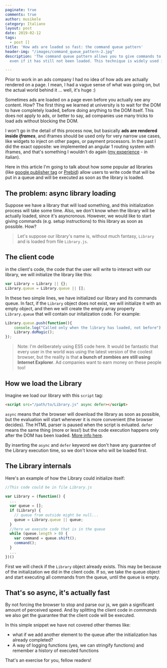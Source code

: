 ```yaml
---
paginate: true
comments: true
author: musikele
category: Italiano
layout: post
date: 2019-02-12
tags:
  - post []
title: 'How ads are loaded so fast: the command queue pattern'
header-img: "/images/command_queue_pattern-2.jpg"
description: 'The command queue pattern allows you to give commands to your library,
  even if it has still not been loaded. This technique is widely used in advertising. '

---
```

Prior to work in an ads company I had no idea of how ads are actually rendered on a page. I mean, I had a vague sense of what was going on, but the actual world behind it ... well, it's huge :)

Sometimes ads are loaded on a page even before you actually see any content. How? The first thing we learned at university is to wait for the DOM to have completely loaded, before doing anything to the DOM itself. This does not apply to ads, or better to say, ad companies use many tricks to load ads without blocking the DOM.

I won't go in the detail of this process now, but basically **ads are rendered inside _iframes_**, and iframes should be used only for very narrow use cases, like widgets to inject on other pages, or payment processors. In the past I did the exact opposite: we implemented an angular 1 routing system with iframes, and that's something I wouldn't do again ([my experience](https://michelenasti.com/2015/05/iframe-safari-ios-e-la-lotta-allultimo-millisecondo/) - in italian).

Here in this article I'm going to talk about how some popular ad libraries (like [google publisher tag](https://support.google.com/admanager/answer/1638622?hl=en&ref_topic=4390039) or [Prebid](http://prebid.org/dev-docs/getting-started.html)) allow users to write code that will be put in a queue and will be executed as soon as the library is loaded.

## The problem: async library loading

Suppose we have a library that will load something, and this initialization process will take some time. Also, we don't know when the library will be actually loaded, since it's asyncronous. However, we would like to start giving commands (e.g. setup instructions) to this library as soon as possible. How?

> Let's suppose our library's name is, without much fantasy, `Library` and is loaded from file `Library.js`.

## The client code

in the client's code, the code that the user will write to interact with our library, we will initialize the library like this:

```javascript
var Library = Library || {}; 
Library.queue = Library.queue || [];
```

In these two simple lines, we have initialized our library and its commands queue. In fact, if the `Library` object does not exist, we will initialize it with an empty object, and then we will create the empty array property `Library.queue` that will contain our initalization code. For example:

```javascript
Library.queue.push(function(){
	console.log("Called only when the library has loaded, not before");
	Library.doMagic();
});
```

> Note: I'm deliberately using ES5 code here. It would be fantastic that every user in the world was using the latest version of the coolest browser, but the reality is that **a bunch of zombies are still using Internet Explorer**. Ad companies want to earn money on these people too!

## How we load the Library

Imagine we load our library with this `script` tag:

```html
<script src="/path/to/Library.js" async defer></script>
```

`async` means that the browser will download the library as soon as possible, but the evaluation will start whenever it is more convenient (the browser decides). The HTML parser is paused when the script is evluated. `defer` means the same thing (more or less!) but the code execution happens only after the DOM has been loaded. [More info here](https://www.growingwiththeweb.com/2014/02/async-vs-defer-attributes.html "async vs defer").

By inserting the `async` and `defer` keyword we don't have any guarantee of the Library execution time, so we don't know who will be loaded first.

## The Library internals

Here's an example of how the Library could initialize itself:

```javascript
//This code could be in file Library.js 
 
var Library = (function() {
  ...
  var queue = []; 
  if (Library) {
    // queue from outside might be null... 
    queue = Library.queue || queue;
  } 
  //here we execute code that is in the queue
  while (queue.length > 0) {
    var command = queue.shift(); 
    command();
  }
  ...
})()
```

First we will check if the `Library` object already exists. This may be because of the initialization we did in the client code. If so, we take the queue object and start executing all commands from the queue, until the queue is empty.

## That's so async, it's actually fast

By not forcing the browser to stop and parse our js, we gain a significant amount of perceived speed. And by splitting the client code in _commands_ we also get the guarantee that the client code will be executed.

In this simple snippet we have not covered other themes like:

* what if we add another element to the queue after the initialization has already completed?
* A way of logging functions (yes, we can stringify functions) and remember a history of executed functions

That's an exercise for you, fellow readers!
